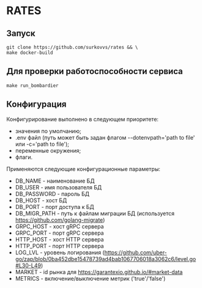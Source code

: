# RATES

## Запуск
```
git clone https://github.com/surkovvs/rates && \
make docker-build
```

## Для проверки работоспособности сервиса
```
make run_bombardier
```

## Конфигурация
Конфигурирование выполнено в следующем приоритете:
- значения по умолчанию;
- .env файл (путь может быть задан флагом --dotenvpath='path to file' или -c='path to file');
- переменные окружения;
- флаги.

Применяются следующие конфигурационные параметры:
- DB_NAME - наименование БД
- DB_USER - имя пользователя БД
- DB_PASSWORD - пароль БД
- DB_HOST - хост БД
- DB_PORT - порт доступа к БД
- DB_MIGR_PATH - путь к файлам миграции БД (используется https://github.com/golang-migrate)
- GRPC_HOST - хост gRPC сервера
- GRPC_PORT - порт gRPC сервера
- HTTP_HOST - хост HTTP сервера
- HTTP_PORT - порт HTTP сервера
- LOG_LVL - уровень логирования (https://github.com/uber-go/zap/blob/0ba452dbe15478739ad4bab1067706018a3062c6/level.go#L30-L49)
- MARKET - id рынка для https://garantexio.github.io/#market-data
- METRICS - включение/выключение метрик ('true'/'false')